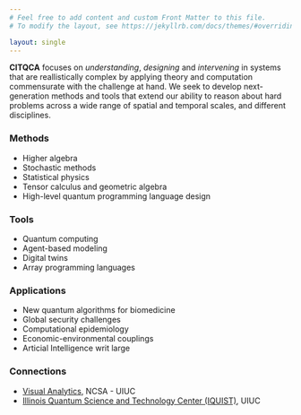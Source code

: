 ```yaml
---
# Feel free to add content and custom Front Matter to this file.
# To modify the layout, see https://jekyllrb.com/docs/themes/#overriding-theme-defaults

layout: single
---
```


**CITQCA** focuses on *understanding*, *designing* and *intervening* in systems that are reallistically complex by applying theory and computation commensurate with the challenge at hand. We seek to develop next-generation methods and tools that extend our ability to reason about hard problems across a wide range of spatial and temporal scales, and different disciplines.

### Methods

* Higher algebra
* Stochastic methods
* Statistical physics
* Tensor calculus and geometric algebra
* High-level quantum programming language design

### Tools

* Quantum computing
* Agent-based modeling
* Digital twins
* Array programming languages

### Applications

* New quantum algorithms for biomedicine
* Global security challenges
* Computational epidemiology
* Economic-environmental couplings
* Articial Intelligence writ large

### Connections

* [Visual Analytics](https://www.visualanalytics.ncsa.illinois.edu/), NCSA - UIUC
* [Illinois Quantum Science and Technology Center (IQUIST)](https://iquist.illinois.edu), UIUC